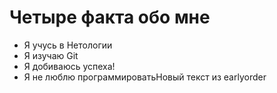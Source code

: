 # Четыре факта обо мне
- Я учусь в Нетологии
- Я изучаю Git
- Я добиваюсь успеха!
- Я не люблю программироватьНовый текст из earlyorder
